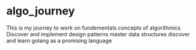 # algo_journey
This is my journey to work on fundementals concepts of algorithmics 
Discover and implement design patterns
master data structures
discover and learn golang as a promising language
